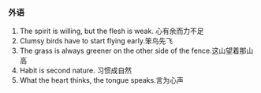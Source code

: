 ### 外语

1. The spirit is willing, but the flesh is weak. 心有余而力不足
2. Clumsy birds have to start flying early.笨鸟先飞
3. The grass is always greener on the other side of the fence.这山望着那山高
4. Habit is second nature. 习惯成自然
5. What the heart thinks, the tongue speaks.言为心声
